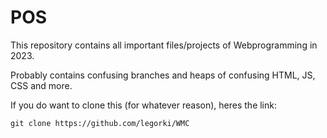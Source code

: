 # POS
This repository contains all important files/projects of Webprogramming in 2023.

Probably contains confusing branches and heaps of confusing HTML, JS, CSS and more. 

If you do want to clone this (for whatever reason), heres the link:
```
git clone https://github.com/legorki/WMC
```
